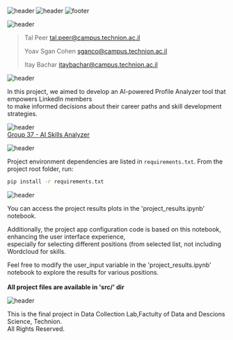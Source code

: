 ![header](https://capsule-render.vercel.app/api?type=waving&color=A5BECC&height=300&section=header&text=Data%20Collection%20Lab-nl-&fontSize=65&animation=fadeIn&fontColor=243A73&desc=Final%20Project&descSize=52&stroke=243A73&strokeWidth=0)
![header](https://capsule-render.vercel.app/api?type=transparent&color=A5BECC&height=65&reversal=true&fontSize=24&fontColor=365486&text=The%20Faculty%20of%20Data%20and%20Decisions%20Science%20-nl-%20&desc=%20Technion%20-%20Israel%20Institute%20of%20Technology&descSize=18&descAlignY=73&fontAlign=50&animation=fadeIn&textBg=false&section=header&stroke=243A73&strokeWidth=0&theme=holi)
![footer](https://capsule-render.vercel.app/api?type=waving&color=A5BECC&height=100&section=footer&text=%20-nl-%20Winter%202023/24%20%20&fontSize=16&fontAlign=50&fontColor=243A73&theme=holi)


![header](https://capsule-render.vercel.app/api?type=soft&color=293B5F&height=45&section=header2&text=Authors&fontSize=28&fontAlign=7&fontColor=EEF5FF&reversal=false&theme=holi)
> Tal Peer tal.peer@campus.technion.ac.il
> 
> Yoav Sgan Cohen sganco@campus.technion.ac.il
> 
> Itay Bachar itaybachar@campus.technion.ac.il
> 

![header](https://capsule-render.vercel.app/api?type=soft&color=293B5F&height=45&section=header&text=Background&fontSize=28&fontAlign=10&fontColor=EEF5FF&reversal=true&theme=holi)

In this project, we aimed to develop an AI-powered Profile Analyzer tool that empowers LinkedIn members <br>to make informed decisions about their career paths and skill development strategies.<br>

![header](https://capsule-render.vercel.app/api?type=transparent&color=293B5F&height=45&section=header&text=Explore%20our%20demo%20app%20-&fontSize=20&fontAlign=13&fontColor=293B5F&reversal=true&theme=holi) <br>
[Group 37 - AI Skills Analyzer](https://datacollectionlab-pmnez6c6fd3cimjg5oqtov.streamlit.app/?embed_options=dark_theme)

![header](https://capsule-render.vercel.app/api?type=soft&color=293B5F&height=45&section=header&text=Dependencies&fontSize=28&fontAlign=11.5&fontColor=EEF5FF&reversal=true&theme=holi)

Project environment dependencies are listed in `requirements.txt`.
From the project root folder, run:

```bash
pip install -r requirements.txt
```

![header](https://capsule-render.vercel.app/api?type=soft&color=293B5F&height=45&section=header&text=Configuration&fontSize=28&fontAlign=11.5&fontColor=EEF5FF&reversal=true&theme=holi)


You can access the project results plots in the 'project_results.ipynb' notebook. <br>

Additionally, the project app configuration code is based on this notebook, enhancing the user interface experience, <br>especially for selecting different positions (from selected list, not including Wordcloud for skills. <br>

Feel free to modify the user_input variable in the 'project_results.ipynb' notebook to explore the results for various positions. <br><br>
**All project files are available in 'src/' dir** <br>

![header](https://capsule-render.vercel.app/api?type=soft&color=293B5F&height=45&section=header&text=Acknowledgment&fontSize=28&fontAlign=14&fontColor=EEF5FF&reversal=true&theme=holi)

This is the final project in Data Collection Lab,Factulty of Data and Descions Science, Technion. <br>
All Rights Reserved.
